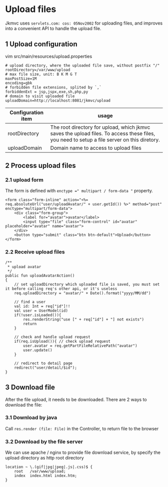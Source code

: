 # Upload files

Jkmvc uses `servlets.com: cos: 05Nov2002` for uploading files, and improves into a convenient API to handle the upload file.

## 1 Upload configuration

vim src/main/resources/upload.properties

```
# upload directory, where the uploaded file save, without postfix "/"
rootDirectory=/var/www/upload
# max file size, unit: B K M G T
maxPostSize=1M
encoding=gbk
# forbidden file extensions, splited by `,`
forbiddenExt = jsp,jspx,exe,sh,php,py
# domain to visit uploaded file
uploadDomain=http://localhost:8081/jkmvc/upload
```

Configuration item | usage
--- | ---
rootDirectory | The root directory for upload, which jkmvc saves the upload files. To access these files, you need to setup a file server on this diretory.
uploadDomain | Domain name to access to upload files

## 2 Process upload files

### 2.1 upload form

The form is defined with `enctype =" multipart / form-data "` property.

```
<form class="form-inline" action="<%= req.absoluteUrl("user/uploadAvatar/" + user.getId()) %>" method="post" enctype="multipart/form-data">
    <div class="form-group">
        <label for="avatar">avatar</label>
        <input type="file" class="form-control" id="avatar" placeholder="avatar" name="avatar">
    </div>
    <button type="submit" class="btn btn-default">Upload</button>
</form>
```

### 2.2 Receive upload files

```
/**
 * upload avatar
 */
public fun uploadAvatarAction()
{
    // set uploadDirectory which uploaded file is saved, you must set it before calling req's other api, or it's useless
    req.uploadDirectory = "avatar/" + Date().format("yyyy/MM/dd")

    // find a user
    val id: Int = req["id"]!!
    val user = UserModel(id)
    if(!user.isLoaded()){
        res.renderString("use [" + req["id"] + "] not exists")
        return
    }

    // check and handle upload request
    if(req.isUpload()){ // check upload request
        user.avatar = req.getPartFileRelativePath("avatar")
        user.update()
    }

    // redirect to detail page
    redirect("user/detail/$id");
}
```

## 3 Download file

After the file upload, it needs to be downloaded. There are 2 ways to download the file:

### 3.1 Download by java

Call `res.render (file: File)` in the Controller, to return file to the browser

### 3.2 Download by the file server

We can use apache / nginx to provide file download service, by specify the upload directory as http root directory

```
location ~ \.(gif|jpg|jpeg|.js|.css)$ {
    root   /var/www/upload;
    index  index.html index.htm;
}

```

